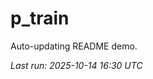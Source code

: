 # p_train

Auto-updating README demo.

<!--START_SECTION:status-->
_Last run: 2025-10-14 16:30 UTC_
<!--END_SECTION:status-->





















































































































































































































































































































































































































































































































































































































































































































































































































































































































































































































































































































































































































